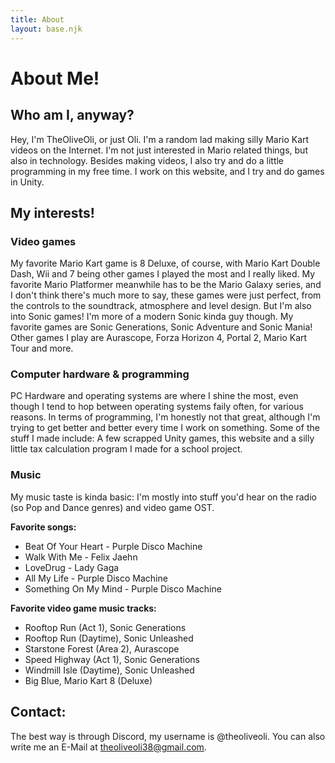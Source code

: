 ```yaml
---
title: About
layout: base.njk
---
```


# About Me!
## Who am I, anyway?
Hey, I'm TheOliveOli, or just Oli. I'm a random lad making silly Mario Kart videos on the Internet.
I'm not just interested in Mario related things, but also in technology. Besides making videos, I also try and do a little programming in my free time. I work on this website, and I try and do games in Unity.

## My interests!
### Video games
My favorite Mario Kart game is 8 Deluxe, of course, with Mario Kart Double Dash, Wii and 7 being other games I played the most and I really liked.
My favorite Mario Platformer meanwhile has to be the Mario Galaxy series, and I don't think there's much more to say, these games were just perfect, from the controls to the soundtrack, atmosphere and level design.
But I'm also into Sonic games! I'm more of a modern Sonic kinda guy though. My favorite games are Sonic Generations, Sonic Adventure and Sonic Mania!
Other games I play are Aurascope, Forza Horizon 4, Portal 2, Mario Kart Tour and more.
### Computer hardware & programming
PC Hardware and operating systems are where I shine the most, even though I tend to hop between operating systems faily often, for various reasons. In terms of programming, I'm honestly not that great, although I'm trying to get better and better every time I work on something.
Some of the stuff I made include: A few scrapped Unity games, this website and a silly little tax calculation program I made for a school project.
### Music
My music taste is kinda basic: I'm mostly into stuff you'd hear on the radio (so Pop and Dance genres) and video game OST.

**Favorite songs:**
- Beat Of Your Heart - Purple Disco Machine
- Walk With Me - Felix Jaehn
- LoveDrug - Lady Gaga
- All My Life - Purple Disco Machine
- Something On My Mind - Purple Disco Machine

**Favorite video game music tracks:**
- Rooftop Run (Act 1), Sonic Generations
- Rooftop Run (Daytime), Sonic Unleashed
- Starstone Forest (Area 2), Aurascope
- Speed Highway (Act 1), Sonic Generations
- Windmill Isle (Daytime), Sonic Unleashed
- Big Blue, Mario Kart 8 (Deluxe)

## Contact:
The best way is through Discord, my username is @theoliveoli. You can also write me an E-Mail at theoliveoli38@gmail.com.